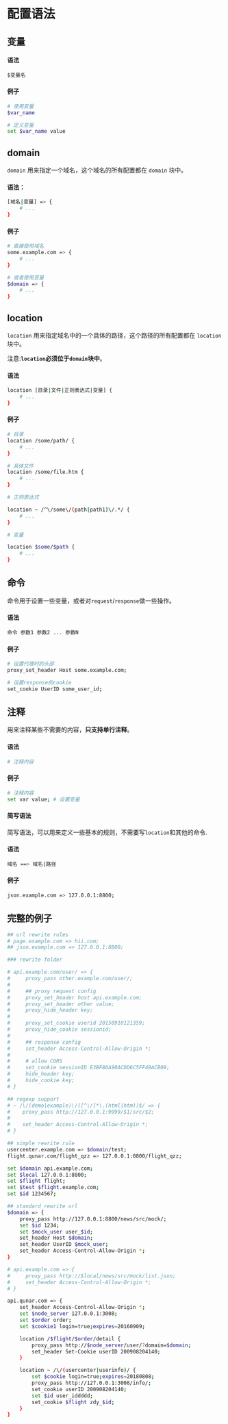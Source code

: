# 配置语法

## 变量

#### 语法

```bash
$变量名
```

#### 例子

```bash
# 使用变量
$var_name

# 定义变量
set $var_name value
```




## domain

`domain` 用来指定一个域名，这个域名的所有配置都在 `domain` 块中。

#### 语法：

```bash
[域名|变量] => {
    # ...
}
```

#### 例子

```bash
# 直接使用域名
some.example.com => {
    # ...
}

# 或者使用变量
$domain => {
    # ...
}
```





## location

`location` 用来指定域名中的一个具体的路径，这个路径的所有配置都在 `location` 块中。

注意:**`location`必须位于`domain`块中**。


#### 语法

```bash
location [目录|文件|正则表达式|变量] {
    # ...
}
```

#### 例子

```bash
# 目录
location /some/path/ {
    # ...
}

# 具体文件
location /some/file.htm {
    # ...
}

# 正则表达式

location ~ /^\/some\/(path|path1)\/.*/ {
    # ...
}

# 变量

location $some/$path {
    # ...
} 
```






## 命令

命令用于设置一些变量，或者对`request`/`response`做一些操作。

#### 语法

```bash
命令 参数1 参数2 ... 参数N
```

#### 例子

```bash
# 设置代理时的头部
proxy_set_header Host some.example.com;

# 设置response的cookie
set_cookie UserID some_user_id;
```




## 注释

用来注释某些不需要的内容，**只支持单行注释**。

#### 语法

```bash
# 注释内容
```

#### 例子

```bash
# 注释内容
set var value; # 设置变量
```



#### 简写语法

简写语法，可以用来定义一些基本的规则，不需要写`location`和其他的命令.

#### 语法

```bash
域名 ==> 域名|路径
```

#### 例子

```bash
json.example.com => 127.0.0.1:8800;
```





## 完整的例子

```bash
## url rewrite rules
# page.example.com => hii.com;
## json.example.com => 127.0.0.1:8800;

### rewrite folder

# api.example.com/user/ => {
#     proxy_pass other.example.com/user/;
#
#     ## proxy request config
#     proxy_set_header host api.example.com;
#     proxy_set_header other value;
#     proxy_hide_header key;
#
#     proxy_set_cookie userid 20150910121359;
#     proxy_hide_cookie sessionid;
#
#     ## response config
#     set_header Access-Control-Allow-Origin *; 
#
#     # allow CORS
#     set_cookie sessionID E3BF86A90ACDD6C5FF49ACB09;
#     hide_header key;
#     hide_cookie key;
# }

## regexp support
# ~ /\/(demo|example)\/([^\/]*\.(html|htm))$/ => {
#    proxy_pass http://127.0.0.1:9999/$1/src/$2;
#
#    set_header Access-Control-Allow-Origin *;
# }

## simple rewrite rule
usercenter.example.com => $domain/test;
flight.qunar.com/flight_qzz => 127.0.0.1:8800/flight_qzz;

set $domain api.example.com;
set $local 127.0.0.1:8800;
set $flight flight;
set $test $flight.example.com;
set $id 1234567;

## standard rewrite url
$domain => {
    proxy_pass http://127.0.0.1:8800/news/src/mock/;
    set $id 1234;
    set $mock_user user_$id;
    set_header Host $domain;
    set_header UserID $mock_user;
    set_header Access-Control-Allow-Origin *;
}

# api.example.com => {
#     proxy_pass http://$local/news/src/mock/list.json;
#     set_header Access-Control-Allow-Origin *;
# }

api.qunar.com => {
    set_header Access-Control-Allow-Origin *;
    set $node_server 127.0.0.1:3008;
    set $order order;
    set $cookie1 login=true;expires=20160909;

    location /$flight/$order/detail {
        proxy_pass http://$node_server/user/?domain=$domain;
        set_header Set-Cookie userID 200908204140;
    }

    location ~ /\/(usercenter|userinfo)/ {
        set $cookie login=true;expires=20180808;
        proxy_pass http://127.0.0.1:3008/info/;
        set_cookie userID 200908204140;
        set $id user_iddddd;
        set_cookie $flight zdy_$id;
    }
}
```

